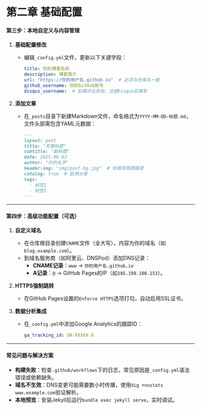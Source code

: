 # 第二章 基础配置


#### **第三步：本地自定义与内容管理**
1. **基础配置修改**  
   - 编辑`_config.yml`文件，更新以下关键字段：
     ```yaml
     title: 你的博客名称
     description: 博客简介
     url: "https://你的用户名.github.io"  # 必须与仓库名一致
     github_username: 你的GitHub账号
     disqus_username:  # 如需评论系统，注册Disqus后填写
     ```

2. **添加文章**  
   - 在`_posts`目录下新建Markdown文件，命名格式为`YYYY-MM-DD-标题.md`，文件头部需包含YAML元数据：
     ```markdown
     ---
     layout: post
     title: "文章标题"
     subtitle: "副标题"
     date: 2025-06-03
     author: "你的名字"
     header-img: "img/post-bg.jpg"  # 标题背景图路径
     catalog: true  # 启用分类
     tags:
       - 标签1
       - 标签2
     ---
     ```

---

#### **第四步：高级功能配置（可选）**
1. **自定义域名**  
   - 在仓库根目录创建`CNAME`文件（全大写），内容为你的域名（如`blog.example.com`）。
   - 到域名服务商（如阿里云、DNSPod）添加DNS记录：
     - **CNAME记录**：`www` → `你的用户名.github.io`
     - **A记录**：`@` → GitHub Pages的IP（如`185.199.108.153`）。

2. **HTTPS强制跳转**  
   - 在GitHub Pages设置的`Enforce HTTPS`选项打勾，自动启用SSL证书。

3. **数据分析集成**  
   - 在`_config.yml`中添加Google Analytics的跟踪ID：
     ```yaml
     ga_tracking_id: UA-XXXXX-X
     ```

---

#### **常见问题与解决方案**
- **构建失败**：检查`.github/workflows`下的日志，常见原因是`_config.yml`语法错误或依赖缺失。
- **域名不生效**：DNS变更可能需要数小时传播，使用`dig +nostats www.example.com`验证解析。
- **本地预览**：安装Jekyll后运行`bundle exec jekyll serve`，实时调试。
